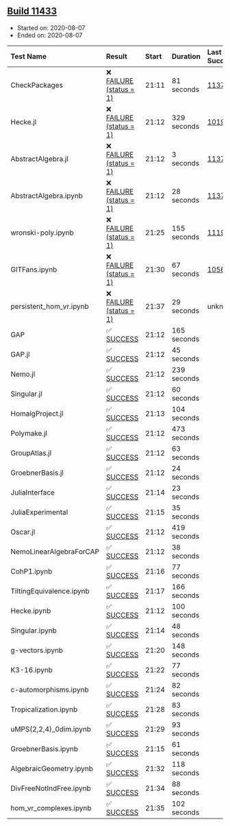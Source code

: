 ## [Build 11433](https://oscarci.mathematik.uni-kl.de/job/oscar/11433/)

* Started on: 2020-08-07
* Ended on: 2020-08-07

| Test Name    | Result | Start | Duration | Last Success | First Failure |
|:-------------|:-------|:------|:---------|:-------------|:--------------|
| CheckPackages | ❌ [FAILURE (status = 1)](https://oscarci.mathematik.uni-kl.de/job/oscar/11433/artifact/logs/build-11433/CheckPackages.log) | 21:11 | 81 seconds | [11376](https://oscarci.mathematik.uni-kl.de/job/oscar/11376/) | [11377](https://oscarci.mathematik.uni-kl.de/job/oscar/11377/) |
| Hecke.jl | ❌ [FAILURE (status = 1)](https://oscarci.mathematik.uni-kl.de/job/oscar/11433/artifact/logs/build-11433/Hecke.jl.log) | 21:12 | 329 seconds | [10197](https://oscarci.mathematik.uni-kl.de/job/oscar/10197/) | [10198](https://oscarci.mathematik.uni-kl.de/job/oscar/10198/) |
| AbstractAlgebra.jl | ❌ [FAILURE (status = 1)](https://oscarci.mathematik.uni-kl.de/job/oscar/11433/artifact/logs/build-11433/AbstractAlgebra.jl.log) | 21:12 | 3 seconds | [11376](https://oscarci.mathematik.uni-kl.de/job/oscar/11376/) | [11377](https://oscarci.mathematik.uni-kl.de/job/oscar/11377/) |
| AbstractAlgebra.ipynb | ❌ [FAILURE (status = 1)](https://oscarci.mathematik.uni-kl.de/job/oscar/11433/artifact/logs/build-11433/AbstractAlgebra.ipynb.log) | 21:12 | 28 seconds | [11376](https://oscarci.mathematik.uni-kl.de/job/oscar/11376/) | [11377](https://oscarci.mathematik.uni-kl.de/job/oscar/11377/) |
| wronski-poly.ipynb | ❌ [FAILURE (status = 1)](https://oscarci.mathematik.uni-kl.de/job/oscar/11433/artifact/logs/build-11433/wronski-poly.ipynb.log) | 21:25 | 155 seconds | [11192](https://oscarci.mathematik.uni-kl.de/job/oscar/11192/) | [11193](https://oscarci.mathematik.uni-kl.de/job/oscar/11193/) |
| GITFans.ipynb | ❌ [FAILURE (status = 1)](https://oscarci.mathematik.uni-kl.de/job/oscar/11433/artifact/logs/build-11433/GITFans.ipynb.log) | 21:30 | 67 seconds | [10566](https://oscarci.mathematik.uni-kl.de/job/oscar/10566/) | [10567](https://oscarci.mathematik.uni-kl.de/job/oscar/10567/) |
| persistent_hom_vr.ipynb | ❌ [FAILURE (status = 1)](https://oscarci.mathematik.uni-kl.de/job/oscar/11433/artifact/logs/build-11433/persistent_hom_vr.ipynb.log) | 21:37 | 29 seconds | unknown | unknown |
| GAP | ✅ [SUCCESS](https://oscarci.mathematik.uni-kl.de/job/oscar/11433/artifact/logs/build-11433/GAP.log) | 21:12 | 165 seconds |  |  |
| GAP.jl | ✅ [SUCCESS](https://oscarci.mathematik.uni-kl.de/job/oscar/11433/artifact/logs/build-11433/GAP.jl.log) | 21:12 | 45 seconds |  |  |
| Nemo.jl | ✅ [SUCCESS](https://oscarci.mathematik.uni-kl.de/job/oscar/11433/artifact/logs/build-11433/Nemo.jl.log) | 21:12 | 239 seconds |  |  |
| Singular.jl | ✅ [SUCCESS](https://oscarci.mathematik.uni-kl.de/job/oscar/11433/artifact/logs/build-11433/Singular.jl.log) | 21:12 | 60 seconds |  |  |
| HomalgProject.jl | ✅ [SUCCESS](https://oscarci.mathematik.uni-kl.de/job/oscar/11433/artifact/logs/build-11433/HomalgProject.jl.log) | 21:13 | 104 seconds |  |  |
| Polymake.jl | ✅ [SUCCESS](https://oscarci.mathematik.uni-kl.de/job/oscar/11433/artifact/logs/build-11433/Polymake.jl.log) | 21:12 | 473 seconds |  |  |
| GroupAtlas.jl | ✅ [SUCCESS](https://oscarci.mathematik.uni-kl.de/job/oscar/11433/artifact/logs/build-11433/GroupAtlas.jl.log) | 21:12 | 63 seconds |  |  |
| GroebnerBasis.jl | ✅ [SUCCESS](https://oscarci.mathematik.uni-kl.de/job/oscar/11433/artifact/logs/build-11433/GroebnerBasis.jl.log) | 21:12 | 24 seconds |  |  |
| JuliaInterface | ✅ [SUCCESS](https://oscarci.mathematik.uni-kl.de/job/oscar/11433/artifact/logs/build-11433/JuliaInterface.log) | 21:14 | 23 seconds |  |  |
| JuliaExperimental | ✅ [SUCCESS](https://oscarci.mathematik.uni-kl.de/job/oscar/11433/artifact/logs/build-11433/JuliaExperimental.log) | 21:15 | 35 seconds |  |  |
| Oscar.jl | ✅ [SUCCESS](https://oscarci.mathematik.uni-kl.de/job/oscar/11433/artifact/logs/build-11433/Oscar.jl.log) | 21:12 | 419 seconds |  |  |
| NemoLinearAlgebraForCAP | ✅ [SUCCESS](https://oscarci.mathematik.uni-kl.de/job/oscar/11433/artifact/logs/build-11433/NemoLinearAlgebraForCAP.log) | 21:12 | 38 seconds |  |  |
| CohP1.ipynb | ✅ [SUCCESS](https://oscarci.mathematik.uni-kl.de/job/oscar/11433/artifact/logs/build-11433/CohP1.ipynb.log) | 21:16 | 77 seconds |  |  |
| TiltingEquivalence.ipynb | ✅ [SUCCESS](https://oscarci.mathematik.uni-kl.de/job/oscar/11433/artifact/logs/build-11433/TiltingEquivalence.ipynb.log) | 21:17 | 166 seconds |  |  |
| Hecke.ipynb | ✅ [SUCCESS](https://oscarci.mathematik.uni-kl.de/job/oscar/11433/artifact/logs/build-11433/Hecke.ipynb.log) | 21:12 | 100 seconds |  |  |
| Singular.ipynb | ✅ [SUCCESS](https://oscarci.mathematik.uni-kl.de/job/oscar/11433/artifact/logs/build-11433/Singular.ipynb.log) | 21:14 | 48 seconds |  |  |
| g-vectors.ipynb | ✅ [SUCCESS](https://oscarci.mathematik.uni-kl.de/job/oscar/11433/artifact/logs/build-11433/g-vectors.ipynb.log) | 21:20 | 148 seconds |  |  |
| K3-16.ipynb | ✅ [SUCCESS](https://oscarci.mathematik.uni-kl.de/job/oscar/11433/artifact/logs/build-11433/K3-16.ipynb.log) | 21:22 | 77 seconds |  |  |
| c-automorphisms.ipynb | ✅ [SUCCESS](https://oscarci.mathematik.uni-kl.de/job/oscar/11433/artifact/logs/build-11433/c-automorphisms.ipynb.log) | 21:24 | 82 seconds |  |  |
| Tropicalization.ipynb | ✅ [SUCCESS](https://oscarci.mathematik.uni-kl.de/job/oscar/11433/artifact/logs/build-11433/Tropicalization.ipynb.log) | 21:28 | 83 seconds |  |  |
| uMPS(2,2,4)_0dim.ipynb | ✅ [SUCCESS](https://oscarci.mathematik.uni-kl.de/job/oscar/11433/artifact/logs/build-11433/uMPS-2-2-4-_0dim.ipynb.log) | 21:29 | 93 seconds |  |  |
| GroebnerBasis.ipynb | ✅ [SUCCESS](https://oscarci.mathematik.uni-kl.de/job/oscar/11433/artifact/logs/build-11433/GroebnerBasis.ipynb.log) | 21:15 | 61 seconds |  |  |
| AlgebraicGeometry.ipynb | ✅ [SUCCESS](https://oscarci.mathematik.uni-kl.de/job/oscar/11433/artifact/logs/build-11433/AlgebraicGeometry.ipynb.log) | 21:32 | 118 seconds |  |  |
| DivFreeNotIndFree.ipynb | ✅ [SUCCESS](https://oscarci.mathematik.uni-kl.de/job/oscar/11433/artifact/logs/build-11433/DivFreeNotIndFree.ipynb.log) | 21:34 | 88 seconds |  |  |
| hom_vr_complexes.ipynb | ✅ [SUCCESS](https://oscarci.mathematik.uni-kl.de/job/oscar/11433/artifact/logs/build-11433/hom_vr_complexes.ipynb.log) | 21:35 | 102 seconds |  |  |
